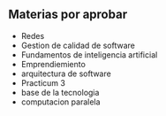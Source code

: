 ## Materias por aprobar

- Redes
- Gestion de calidad de software
- Fundamentos de inteligencia artificial
- Emprendiemiento
- arquitectura de software
- Practicum 3
- base de la tecnologia
- computacion paralela
